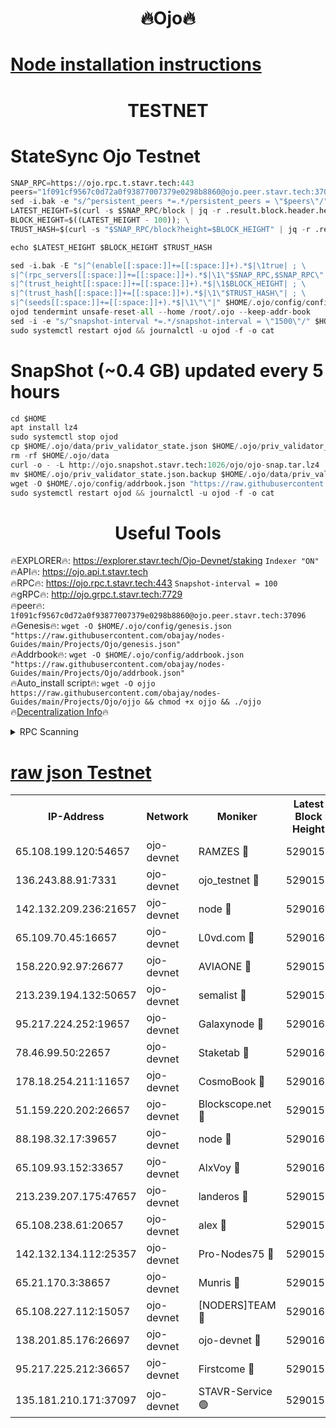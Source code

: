 <h1 align="center"> 🔥Ojo🔥</h1>

[Node installation instructions](https://github.com/obajay/nodes-Guides/tree/main/Projects/Ojo)
=

<h1 align="center"> TESTNET</h1>

# StateSync Ojo Testnet
```python
SNAP_RPC=https://ojo.rpc.t.stavr.tech:443
peers="1f091cf9567c0d72a0f93877007379e0298b8860@ojo.peer.stavr.tech:37096"
sed -i.bak -e "s/^persistent_peers *=.*/persistent_peers = \"$peers\"/" $HOME/.ojo/config/config.toml
LATEST_HEIGHT=$(curl -s $SNAP_RPC/block | jq -r .result.block.header.height); \
BLOCK_HEIGHT=$((LATEST_HEIGHT - 100)); \
TRUST_HASH=$(curl -s "$SNAP_RPC/block?height=$BLOCK_HEIGHT" | jq -r .result.block_id.hash)

echo $LATEST_HEIGHT $BLOCK_HEIGHT $TRUST_HASH

sed -i.bak -E "s|^(enable[[:space:]]+=[[:space:]]+).*$|\1true| ; \
s|^(rpc_servers[[:space:]]+=[[:space:]]+).*$|\1\"$SNAP_RPC,$SNAP_RPC\"| ; \
s|^(trust_height[[:space:]]+=[[:space:]]+).*$|\1$BLOCK_HEIGHT| ; \
s|^(trust_hash[[:space:]]+=[[:space:]]+).*$|\1\"$TRUST_HASH\"| ; \
s|^(seeds[[:space:]]+=[[:space:]]+).*$|\1\"\"|" $HOME/.ojo/config/config.toml
ojod tendermint unsafe-reset-all --home /root/.ojo --keep-addr-book
sed -i -e "s/^snapshot-interval *=.*/snapshot-interval = \"1500\"/" $HOME/.ojo/config/app.toml
sudo systemctl restart ojod && journalctl -u ojod -f -o cat
```
# SnapShot (~0.4 GB) updated every 5 hours
```python
cd $HOME
apt install lz4
sudo systemctl stop ojod
cp $HOME/.ojo/data/priv_validator_state.json $HOME/.ojo/priv_validator_state.json.backup
rm -rf $HOME/.ojo/data
curl -o - -L http://ojo.snapshot.stavr.tech:1026/ojo/ojo-snap.tar.lz4 | lz4 -c -d - | tar -x -C $HOME/.ojo --strip-components 2
mv $HOME/.ojo/priv_validator_state.json.backup $HOME/.ojo/data/priv_validator_state.json
wget -O $HOME/.ojo/config/addrbook.json "https://raw.githubusercontent.com/obajay/nodes-Guides/main/Projects/Ojo/addrbook.json"
sudo systemctl restart ojod && journalctl -u ojod -f -o cat
```
 <h1 align="center"> Useful Tools</h1>

🔥EXPLORER🔥:        https://explorer.stavr.tech/Ojo-Devnet/staking        `Indexer "ON"` \
🔥API🔥:                     https://ojo.api.t.stavr.tech \
🔥RPC🔥:                    https://ojo.rpc.t.stavr.tech:443              `Snapshot-interval = 100` \
🔥gRPC🔥:                  http://ojo.grpc.t.stavr.tech:7729 \
🔥peer🔥:                   `1f091cf9567c0d72a0f93877007379e0298b8860@ojo.peer.stavr.tech:37096` \
🔥Genesis🔥:    ```wget -O $HOME/.ojo/config/genesis.json "https://raw.githubusercontent.com/obajay/nodes-Guides/main/Projects/Ojo/genesis.json"``` \
🔥Addrbook🔥:    ```wget -O $HOME/.ojo/config/addrbook.json "https://raw.githubusercontent.com/obajay/nodes-Guides/main/Projects/Ojo/addrbook.json"``` \
🔥Auto_install script🔥: ```wget -O ojjo https://raw.githubusercontent.com/obajay/nodes-Guides/main/Projects/Ojo/ojjo && chmod +x ojjo && ./ojjo``` \
🔥[Decentralization Info](https://github.com/obajay/StateSync-snapshots/tree/main/Projects/Ojo/Decentralization)🔥



<details>
<summary>RPC Scanning</summary>

<h2 align="center"> We scan nodes in real time every 4 hours. And we provide the final result of RPC endpoints.
We cannot influence the operation of these nodes in any way. </h2>


```python
If Voting Power is higher than 0 --> then the Node is a validator of the network and may be subject to attack and be a potential threat to the chain.
```
```python
We marked such validators with a red symbol
```

</details>

[raw json Testnet](https://rpc-check.ojot.stavr.tech/ojot/rpc-ojot-result.json)
=


<table><tr><th>IP-Address</th><th>Network</th><th>Moniker</th><th>Latest Block Height</th><th>Earliest Block Height</th><th>Catching Up</th><th>Tx Index</th><th>Voting Power</th><th>Scan Time</th></tr><tr><td>65.108.199.120:54657</td><td>ojo-devnet</td><td>RAMZES 🔴</td><td>5290155</td><td>306156</td><td>False</td><td>on</td><td>15420</td><td>2024-02-05T04:16:01.809895322UTC</td></tr><tr><td>136.243.88.91:7331</td><td>ojo-devnet</td><td>ojo_testnet 🔴</td><td>5290157</td><td>308845</td><td>False</td><td>on</td><td>1000</td><td>2024-02-05T04:16:08.396135703UTC</td></tr><tr><td>142.132.209.236:21657</td><td>ojo-devnet</td><td>node 🔴</td><td>5290160</td><td>350001</td><td>False</td><td>on</td><td>1999</td><td>2024-02-05T04:16:26.463410842UTC</td></tr><tr><td>65.109.70.45:16657</td><td>ojo-devnet</td><td>L0vd.com 🔴</td><td>5290161</td><td>695918</td><td>False</td><td>off</td><td>998</td><td>2024-02-05T04:16:32.799588428UTC</td></tr><tr><td>158.220.92.97:26677</td><td>ojo-devnet</td><td>AVIAONE 🔴</td><td>5290158</td><td>2754001</td><td>False</td><td>on</td><td>19926</td><td>2024-02-05T04:16:19.127402633UTC</td></tr><tr><td>213.239.194.132:50657</td><td>ojo-devnet</td><td>semalist 🔴</td><td>5290155</td><td>3223522</td><td>False</td><td>on</td><td>21037</td><td>2024-02-05T04:16:02.090803250UTC</td></tr><tr><td>95.217.224.252:19657</td><td>ojo-devnet</td><td>Galaxynode 🔴</td><td>5290161</td><td>3685492</td><td>False</td><td>on</td><td>11888</td><td>2024-02-05T04:16:31.714447706UTC</td></tr><tr><td>78.46.99.50:22657</td><td>ojo-devnet</td><td>Staketab 🔴</td><td>5290161</td><td>4254801</td><td>False</td><td>on</td><td>1276</td><td>2024-02-05T04:16:33.073807252UTC</td></tr><tr><td>178.18.254.211:11657</td><td>ojo-devnet</td><td>CosmoBook 🔴</td><td>5290160</td><td>4392001</td><td>False</td><td>off</td><td>1047</td><td>2024-02-05T04:16:28.841066319UTC</td></tr><tr><td>51.159.220.202:26657</td><td>ojo-devnet</td><td>Blockscope.net 🔴</td><td>5290155</td><td>4425001</td><td>False</td><td>on</td><td>1827</td><td>2024-02-05T04:16:01.111136783UTC</td></tr><tr><td>88.198.32.17:39657</td><td>ojo-devnet</td><td>node 🔴</td><td>5290160</td><td>4710001</td><td>False</td><td>on</td><td>92634</td><td>2024-02-05T04:16:29.067399094UTC</td></tr><tr><td>65.109.93.152:33657</td><td>ojo-devnet</td><td>AlxVoy 🔴</td><td>5290160</td><td>4943001</td><td>False</td><td>on</td><td>4491415</td><td>2024-02-05T04:16:26.138830837UTC</td></tr><tr><td>213.239.207.175:47657</td><td>ojo-devnet</td><td>landeros 🔴</td><td>5290159</td><td>4967924</td><td>False</td><td>off</td><td>11083</td><td>2024-02-05T04:16:19.481065461UTC</td></tr><tr><td>65.108.238.61:20657</td><td>ojo-devnet</td><td>alex 🔴</td><td>5290155</td><td>5131001</td><td>False</td><td>on</td><td>11359</td><td>2024-02-05T04:16:01.466601544UTC</td></tr><tr><td>142.132.134.112:25357</td><td>ojo-devnet</td><td>Pro-Nodes75 🔴</td><td>5290156</td><td>5190156</td><td>False</td><td>on</td><td>24651</td><td>2024-02-05T04:16:05.272719581UTC</td></tr><tr><td>65.21.170.3:38657</td><td>ojo-devnet</td><td>Munris 🔴</td><td>5290156</td><td>5190156</td><td>False</td><td>off</td><td>20123</td><td>2024-02-05T04:16:07.717761073UTC</td></tr><tr><td>65.108.227.112:15057</td><td>ojo-devnet</td><td>[NODERS]TEAM 🔴</td><td>5290161</td><td>5190161</td><td>False</td><td>off</td><td>9999</td><td>2024-02-05T04:16:32.068564233UTC</td></tr><tr><td>138.201.85.176:26697</td><td>ojo-devnet</td><td>ojo-devnet 🔴</td><td>5290161</td><td>5190161</td><td>False</td><td>on</td><td>1000024000</td><td>2024-02-05T04:16:32.391702580UTC</td></tr><tr><td>95.217.225.212:36657</td><td>ojo-devnet</td><td>Firstcome 🔴</td><td>5290157</td><td>5251946</td><td>False</td><td>on</td><td>13566</td><td>2024-02-05T04:16:08.047202374UTC</td></tr><tr><td>135.181.210.171:37097</td><td>ojo-devnet</td><td>STAVR-Service 🟢</td><td>5290156</td><td>5288801</td><td>False</td><td>on</td><td>0</td><td>2024-02-05T04:16:02.833642867UTC</td></tr></table>
